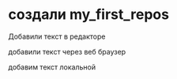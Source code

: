 # создали my_first_repos
Добавили текст в редакторе

добавили текст через веб браузер 

добавим текст локальной